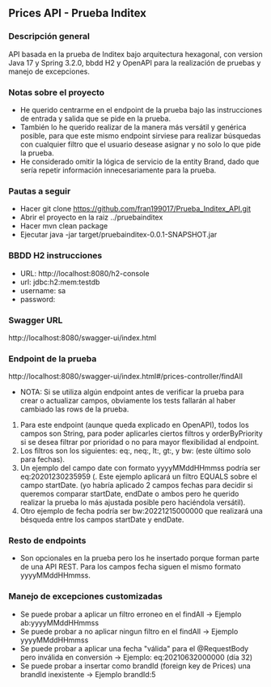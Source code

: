 ## Prices API - Prueba Inditex
### Descripción general
API basada en la prueba de Inditex bajo arquitectura hexagonal, con version Java 17 y Spring 3.2.0, bbdd H2 y OpenAPI para la realización de pruebas y manejo de excepciones.
### Notas sobre el proyecto
- He querido centrarme en el endpoint de la prueba bajo las instrucciones de entrada y salida que se pide en la prueba.
- También lo he querido realizar de la manera más versátil y genérica posible, para que este mismo endpoint sirviese para realizar
búsquedas con cualquier filtro que el usuario desease asignar y no solo lo que pide la prueba.
- He considerado omitir la lógica de servicio de la entity Brand, dado que sería repetir información innecesariamente para la prueba.
### Pautas a seguir
- Hacer git clone https://github.com/fran199017/Prueba_Inditex_API.git
- Abrir el proyecto en la raiz ../pruebainditex
- Hacer mvn clean package
- Ejecutar java -jar target/pruebainditex-0.0.1-SNAPSHOT.jar

### BBDD H2 instrucciones
- URL: http://localhost:8080/h2-console
- url: jdbc:h2:mem:testdb
- username: sa
- password:

### Swagger URL
http://localhost:8080/swagger-ui/index.html

### Endpoint de la prueba
http://localhost:8080/swagger-ui/index.html#/prices-controller/findAll
- NOTA: Si se utiliza algún endpoint antes de verificar la prueba para crear o actualizar campos, obviamente los tests fallarán al haber cambiado las rows de la prueba.
1) Para este endpoint (aunque queda explicado en OpenAPI), todos los campos son String, para poder aplicarles ciertos filtros y orderByPriority si se desea filtrar por prioridad o no para mayor flexibilidad al endpoint.
2) Los filtros son los siguientes: eq:, neq:, lt:, gt:, y bw: (este último solo para fechas).
3) Un ejemplo del campo date con formato yyyyMMddHHmmss podría ser eq:20201230235959 (. Este ejemplo aplicará un filtro EQUALS sobre el campo startDate. (yo habría aplicado 2 campos fechas para decidir si queremos comparar startDate, 
endDate o ambos pero he querido realizar la prueba lo más ajustada posible pero haciéndola versátil).
4) Otro ejemplo de fecha podría ser bw:20221215000000 que realizará una bésqueda entre los campos startDate y endDate.

### Resto de endpoints
- Son opcionales en la prueba pero los he insertado porque forman parte de una API REST. Para los campos fecha siguen el mismo formato yyyyMMddHHmmss.

### Manejo de excepciones customizadas
- Se puede probar a aplicar un filtro erroneo en el findAll -> Ejemplo ab:yyyyMMddHHmmss
- Se puede probar a no aplicar ningun filtro en el findAll ->  Ejemplo yyyyMMddHHmmss
- Se puede probar a aplicar una fecha "válida" para el @RequestBody pero inválida en conversión -> Ejemplo: eq:20210632000000 (día 32)
- Se puede probar a insertar como brandId (foreign key de Prices) una brandId inexistente -> Ejemplo brandId:5


